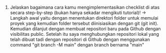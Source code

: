 1. Jelaskan bagaimana cara kamu mengimplementasikan checklist di atas secara step-by-step (bukan hanya sekadar mengikuti tutorial)!
-> Langkah awal yaitu dengan menentukan direktori folder untuk memulai proyek yang kemudian folder tersebut diinisiasikan dengan git (git init). Kemudian dilanjut dengan membuat repositori baru pada Github dengan visibilitas public. Setelah itu saya menghubungkan repositori lokal yang telah dibuat tadi dengan repositori di Github dengan menggunakan command "git branch -M main" dengan branch bernama "main"